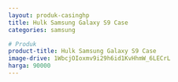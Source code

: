 ```yaml
---
layout: produk-casinghp
title: Hulk Samsung Galaxy S9 Case
categories: samsung

# Produk
product-title: Hulk Samsung Galaxy S9 Case
image-drive: 1WbcjOIoxmv9i29h6id1KvHhmW_6LECrL
harga: 90000
---
```

